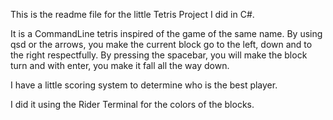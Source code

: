 This is the readme file for the little Tetris Project I did in C#.

It is a CommandLine tetris inspired of the game of the same name.
By using qsd or the arrows, you make the current block go to the left, down and to the right respectfully. By pressing the spacebar, you will make the block turn and with enter, you make it fall all the way down.

I have a little scoring system to determine who is the best player.

I did it using the Rider Terminal for the colors of the blocks.
